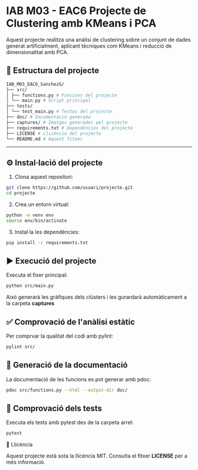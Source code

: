 # IAB M03 - EAC6 Projecte de Clustering amb KMeans i PCA

Aquest projecte realitza una anàlisi de clustering sobre un conjunt de dades generat artificialment, aplicant tècniques com KMeans i reducció de dimensionalitat amb PCA.

## 📁 Estructura del projecte
```bash
IAB_M03_EAC6_SanchezG/
├── src/
│ ├── functions.py # Funcions del projecte
│ └── main.py # Script principal
├── tests/
│ └── test_main.py # Testos del projecte
├── doc/ # Documentació generada
├── captures/ # Imatges generades pel projecte
├── requirements.txt # Dependències del projecte
├── LICENSE # Llicència del projecte
└── README.md # Aquest fitxer

```
---

## ⚙️ Instal·lació del projecte

1. Clona aquest repositori:

```bash
git clone https://github.com/usuari/projecte.git
cd projecte
```

2. Crea un entorn virtual:

```bash
python -m venv env
source env/bin/activate
```

3. Instal·la les dependències:

```bash
pip install -r requirements.txt
```

## ▶️ Execució del projecte

Executa el fixer principal:

```bash
python src/main.py
```

Això generarà les gràfiques dels clústers i les gurardarà automàticament a la carpeta **captures**

## ✅ Comprovació de l'anàlisi estàtic

Per comprvar la qualitat del codi amb pylint:

```bash
pylint src/
```

## 🧾 Generació de la documentació

La documentació de les funcions es pot generar amb pdoc:

```bash
pdoc src/functions.py --html --output-dir doc/
```

## 🧪 Comprovació dels tests

Executa els tests amb pytest des de la carpeta arrel:

```bash
pytest
```

📄 Llicència

Aquest projecte està sota la llicència MIT. Consulta el fitxer **LICENSE** per a més informació.
